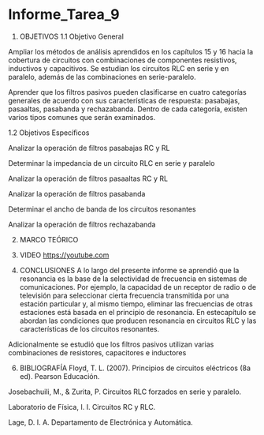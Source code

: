 # Informe_Tarea_9
1. OBJETIVOS
1.1 Objetivo General

Ampliar los métodos de análisis aprendidos en los capítulos 15 y 16 hacia la cobertura de circuitos con combinaciones de componentes resistivos, inductivos y capacitivos. Se estudian los circuitos RLC en serie y en paralelo, además de las combinaciones en serie-paralelo.

Aprender que los filtros pasivos pueden clasificarse en cuatro categorías generales de acuerdo con sus características de respuesta: pasabajas, pasaaltas, pasabanda y rechazabanda. Dentro de cada categoría, existen varios tipos comunes que serán examinados.

1.2 Objetivos Específicos

Analizar la operación de filtros pasabajas RC y RL

Determinar la impedancia de un circuito RLC en serie y paralelo

Analizar la operación de filtros pasaaltas RC y RL

Analizar la operación de filtros pasabanda

Determinar el ancho de banda de los circuitos resonantes

Analizar la operación de filtros rechazabanda

2. MARCO TEÓRICO
4. VIDEO
https://youtube.com

5. CONCLUSIONES
A lo largo del presente informe se aprendió que la resonancia es la base de la selectividad de frecuencia en sistemas de comunicaciones. Por ejemplo, la capacidad de un receptor de radio o de televisión para seleccionar cierta frecuencia transmitida por una estación particular y, al mismo tiempo, eliminar las frecuencias de otras estaciones está basada en el principio de resonancia. En estecapítulo se abordan las condiciones que producen resonancia en circuitos RLC y las características de los circuitos resonantes.

Adicionalmente se estudió que los filtros pasivos utilizan varias combinaciones de resistores, capacitores e inductores

6. BIBLIOGRAFÍA
Floyd, T. L. (2007). Principios de circuitos eléctricos (8a ed). Pearson Educación.

Josebachuili, M., & Zurita, P. Circuitos RLC forzados en serie y paralelo.

Laboratorio de Física, I. I. Circuitos RC y RLC.

Lage, D. I. A. Departamento de Electrónica y Automática.
